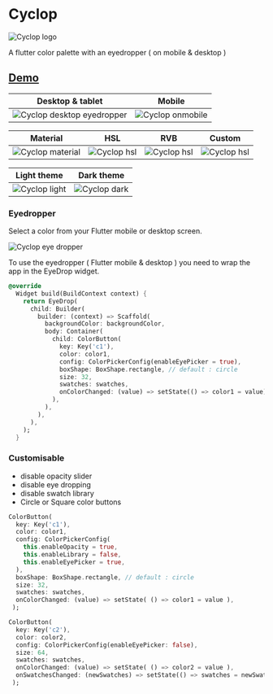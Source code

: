 # Cyclop

![Cyclop logo](https://github.com/rxlabz/paco/raw/master/assets/cyclop_banner.png)

A flutter color palette with an eyedropper ( on mobile & desktop )

## [Demo](https://rxlabz.github.io/cyclop/)

| Desktop & tablet  |  Mobile|
| --- | --- |
| ![Cyclop desktop eyedropper](https://github.com/rxlabz/cyclop/raw/master/assets/cyclop.gif) | ![Cyclop onmobile](https://github.com/rxlabz/cyclop/raw/master/assets/pacomob.gif) |


| Material | HSL | RVB | Custom |
| --- | --- | --- | --- |
| ![Cyclop material](https://github.com/rxlabz/cyclop/raw/master/assets/cyclop_material.png) | ![Cyclop hsl](https://github.com/rxlabz/cyclop/raw/master/assets/cyclop_hsl.png) | ![Cyclop hsl](https://github.com/rxlabz/cyclop/raw/master/assets/cyclop_rvb.png) | ![Cyclop hsl](https://github.com/rxlabz/cyclop/raw/master/assets/cyclop_custom.png) |



| Light theme | Dark theme |
| --- | --- |
| ![Cyclop light](https://github.com/rxlabz/cyclop/raw/master/assets/cyclop_hsl.png) | ![Cyclop dark](https://github.com/rxlabz/cyclop/raw/master/assets/cyclop_dark.png) |


### Eyedropper

Select a color from your Flutter mobile or desktop screen.

![Cyclop eye dropper](https://github.com/rxlabz/cyclop/raw/master/assets/paco_eyedropper.png) 

To use the eyedropper ( Flutter mobile & desktop ) you need to wrap the app in the EyeDrop widget.

```dart
@override
  Widget build(BuildContext context) {
    return EyeDrop(
      child: Builder(
        builder: (context) => Scaffold(
          backgroundColor: backgroundColor,
          body: Container(
            child: ColorButton(
              key: Key('c1'),
              color: color1,
              config: ColorPickerConfig(enableEyePicker = true),
              boxShape: BoxShape.rectangle, // default : circle
              size: 32,
              swatches: swatches,
              onColorChanged: (value) => setState(() => color1 = value),
            ),
          ),
        ),
      ),
    );
  }
```

### Customisable

- disable opacity slider
- disable eye dropping 
- disable swatch library
- Circle or Square color buttons

```dart
ColorButton(
  key: Key('c1'),
  color: color1,
  config: ColorPickerConfig(
    this.enableOpacity = true,
    this.enableLibrary = false,
    this.enableEyePicker = true,
  ),
  boxShape: BoxShape.rectangle, // default : circle
  size: 32,
  swatches: swatches,
  onColorChanged: (value) => setState( () => color1 = value ),
 );

ColorButton(
  key: Key('c2'),
  color: color2,
  config: ColorPickerConfig(enableEyePicker: false),
  size: 64,
  swatches: swatches,
  onColorChanged: (value) => setState( () => color2 = value ),
  onSwatchesChanged: (newSwatches) => setState(() => swatches = newSwatches),
 );
```








